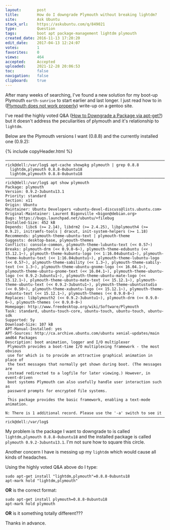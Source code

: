 ```yaml
---
layout:       post
title:        How do I downgrade Plymouth without breaking lightdm?
site:         Ask Ubuntu
stack_url:    https://askubuntu.com/q/849021
type:         Question
tags:         boot apt package-management lightdm plymouth
created_date: 2016-11-13 17:20:20
edit_date:    2017-04-13 12:24:07
votes:        1
favorites:    0
views:        464
accepted:     Accepted
uploaded:     2021-12-28 20:06:53
toc:          false
navigation:   false
clipboard:    true
---
```


After many weeks of searching, I've found a new solution for my boot-up Plymouth `earth-sunrise` to start earlier and last longer. I just read how to in ([Plymouth does not work properly][1]) write-up on a gentoo site.

I've read the highly voted Q&A ([How to Downgrade a Package via apt-get?][2]) but it doesn't address the peculiarities of plymouth and it's relationship to `lightdm`.

Below are the Plymouth versions I want (0.8.8) and the currently installed one (0.9.2):

{% include copyHeader.html %}
``` 
───────────────────────────────────────────────────────────────────────────────
rick@dell:/var/log$ apt-cache showpkg plymouth | grep 0.8.8
  lightdm,plymouth 0.8.8-0ubuntu18
  lightdm,plymouth 0.8.8-0ubuntu18
───────────────────────────────────────────────────────────────────────────────
rick@dell:/var/log$ apt show plymouth
Package: plymouth
Version: 0.9.2-3ubuntu13.1
Priority: standard
Section: x11
Origin: Ubuntu
Maintainer: Ubuntu Developers <ubuntu-devel-discuss@lists.ubuntu.com>
Original-Maintainer: Laurent Bigonville <bigon@debian.org>
Bugs: https://bugs.launchpad.net/ubuntu/+filebug
Installed-Size: 452 kB
Depends: libc6 (>= 2.14), libdrm2 (>= 2.4.25), libplymouth4 (>= 0.9.2), initramfs-tools | dracut, init-system-helpers (>= 1.18)
Recommends: plymouth-theme-ubuntu-text | plymouth-theme
Suggests: desktop-base, plymouth-themes
Conflicts: console-common, plymouth-theme-lubuntu-text (<< 0.57~)
Breaks: plymouth-drm (<< 0.9.0-6~), plymouth-theme-edubuntu (<< 15.12.1~), plymouth-theme-kubuntu-logo (<< 1:16.04ubuntu1~), plymouth-theme-kubuntu-text (<< 1:16.04ubuntu1~), plymouth-theme-lubuntu-logo (<< 0.57~), plymouth-theme-sability (<< 1.3~), plymouth-theme-sabily-text (<< 1.3~), plymouth-theme-ubuntu-gnome-logo (<< 16.04.1~), plymouth-theme-ubuntu-gnome-text (<< 16.04.1~), plymouth-theme-ubuntu-logo (<< 0.9.2-3ubuntu1~), plymouth-theme-ubuntu-mate-logo (<< 15.12.1~), plymouth-theme-ubuntu-mate-text (<< 15.12.1~), plymouth-theme-ubuntu-text (<< 0.9.2-3ubuntu1~), plymouth-theme-ubuntustudio (<< 0.50~), plymouth-theme-xubuntu-logo (<< 15.12.1~), plymouth-theme-xubuntu-text (<< 15.12.1~), plymouth-themes (<< 0.9.0-8~)
Replaces: libplymouth2 (<< 0.9.2-3ubuntu1~), plymouth-drm (<< 0.9.0-6~), plymouth-themes (<< 0.9.0-8~)
Homepage: http://www.freedesktop.org/wiki/Software/Plymouth
Task: standard, ubuntu-touch-core, ubuntu-touch, ubuntu-touch, ubuntu-sdk
Supported: 5y
Download-Size: 107 kB
APT-Manual-Installed: yes
APT-Sources: http://ca.archive.ubuntu.com/ubuntu xenial-updates/main amd64 Packages
Description: boot animation, logger and I/O multiplexer
 Plymouth provides a boot-time I/O multiplexing framework - the most obvious
 use for which is to provide an attractive graphical animation in place of
 the text messages that normally get shown during boot. (The messages are
 instead redirected to a logfile for later viewing.) However, in event-driven
 boot systems Plymouth can also usefully handle user interaction such as
 password prompts for encrypted file systems.
 .
 This package provides the basic framework, enabling a text-mode animation.

N: There is 1 additional record. Please use the '-a' switch to see it
───────────────────────────────────────────────────────────────────────────────
rick@dell:/var/log$

```

My problem is the package I want to downgrade to is called `lightdm,plymouth 0.8.8-0ubuntu18` and the installed package is called `plymouth 0.9.2-3ubuntu13.1`. I'm not sure how to square this circle.

Another concern I have is messing up my `lightdm` which would cause all kinds of headaches.

Using the highly voted Q&A above do I type:

``` 
sudo apt-get install "lightdm,plymouth"=0.8.8-0ubuntu18
apt-mark hold "lightdm,plymouth"

```

**OR** is the correct format:

``` 
sudo apt-get install plymouth=0.8.8-0ubuntu18
apt-mark hold plymouth

```

**OR** is it something totally different???

Thanks in advance.



  [1]: https://forums.gentoo.org/viewtopic-p-7975064.html?sid=73bff67f2f7cf3b125ac2b867f495d2f
  [2]: https://askubuntu.com/questions/138284/how-to-downgrade-a-package-via-apt-get/138327#138327

